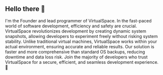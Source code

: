 ## Hello there 👋

I'm the Founder and lead programmer of VirtualSpace. In the fast-paced world of software development, efficiency and safety are crucial. VirtualSpace revolutionizes development by creating dynamic system snapshots, allowing developers to experiment freely without risking system stability. Unlike traditional virtual machines, VirtualSpace works within your actual environment, ensuring accurate and reliable results. Our solution is faster and more comprehensive than standard OS backups, reducing downtime and data loss risk. Join the majority of developers who trust VirtualSpace for a secure, efficient, and seamless development experience. 🚀
